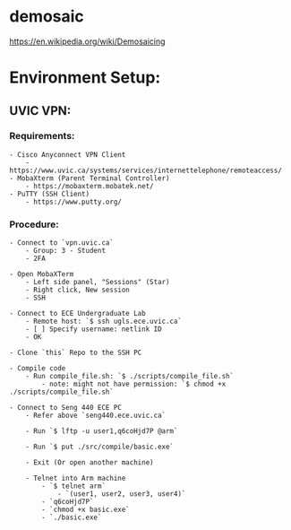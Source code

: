 # demosaic

https://en.wikipedia.org/wiki/Demosaicing

# Environment Setup:

## UVIC VPN:

### Requirements:

    - Cisco Anyconnect VPN Client
        - https://www.uvic.ca/systems/services/internettelephone/remoteaccess/
    - MobaXterm (Parent Terminal Controller)
        - https://mobaxterm.mobatek.net/
    - PuTTY (SSH Client)
        - https://www.putty.org/

### Procedure:

    - Connect to `vpn.uvic.ca`
        - Group: 3 - Student
        - 2FA

    - Open MobaXTerm
        - Left side panel, "Sessions" (Star)
        - Right click, New session
        - SSH

    - Connect to ECE Undergraduate Lab
        - Remote host: `$ ssh ugls.ece.uvic.ca`
        - [ ] Specify username: netlink ID
        - OK

    - Clone `this` Repo to the SSH PC

    - Compile code
        - Run compile_file.sh: `$ ./scripts/compile_file.sh`
            - note: might not have permission: `$ chmod +x ./scripts/compile_file.sh`

    - Connect to Seng 440 ECE PC
        - Refer above `seng440.ece.uvic.ca`

        - Run `$ lftp -u user1,q6coHjd7P @arm`

        - Run `$ put ./src/compile/basic.exe`

        - Exit (Or open another machine)

        - Telnet into Arm machine
            - `$ telnet arm`
                - `(user1, user2, user3, user4)`
            - `q6coHjd7P`
            - `chmod +x basic.exe`
            - `./basic.exe`
